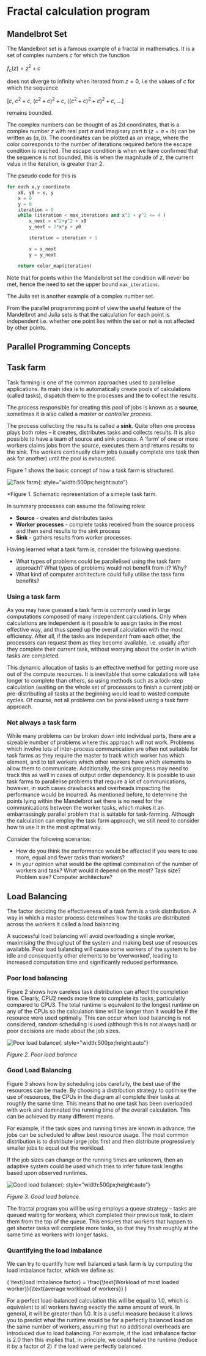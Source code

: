 # Fractal calculation program


## Mandelbrot Set

The Mandelbrot set is a famous example of a fractal in mathematics. It is a set of complex numbers $c$ for which the function 

$f_c(z) = z^2 + c$

does not diverge to infinity when iterated from $z=0$, i.e the values of $c$ for which the sequence 

$[ c,\ c^2+c,\ (c^2+c)^2+c,\ ((c^2+c)^2+c)^2+c,\ ...]$ 

remains bounded.

The complex numbers can be thought of as 2d coordinates, that is a complex number $z$ with real part $a$ and imaginary part $b$ ($z = a + ib$) can be written as $(a, b)$. The coordinates can be plotted as an image, where the color corresponds to the number of iterations required before the escape condition is reached. The escape condition is when we have confirmed that the sequence is not bounded, this is when the magnitude of $z$, the current value in the iteration, is greater than 2.

The pseudo code for this is

``` python
for each x,y coordinate 
    x0, y0 = x, y
    x = 0
    y = 0
    iteration = 0
    while (iteration < max_iterations and x^2 + y^2 <= 4 )
        x_next = x^2+y^2 + x0
        y_next = 2*x*y + y0

        iteration = iteration + 1

        x = x_next
        y = y_next

    return color_map(iteration)

```
Note that for points within the Mandelbrot set
the condition will never be met, hence the need to set the upper bound ``max_iterations``.

The Julia set is another example of a complex number set.


From the parallel programming point of view the useful feature of the Mandelbrot and Julia sets is that the calculation for each point is independent i.e. whether one point lies within the set or not is not affected by other points.


## Parallel Programming Concepts

## Task farm

Task farming is one of the common approaches used to parallelise applications. Its main idea is to automatically create pools of calculations (called tasks), dispatch them to the processes and the to collect the results. 

The process responsible for creating this pool of jobs is known as a **source**, sometimes it is also called a *master* or *controller process*. 

The process collecting the results is called a **sink**. Quite often one process plays both roles – it creates, distributes tasks and collects results. It is also possible to have a team of source and sink process. A ‘farm’ of one or more workers claims jobs from the source, executes them and returns results to the sink. The workers continually claim jobs (usually complete one task then ask for another) until the pool is exhausted.

Figure 1 shows the basic concept of how a task farm is structured.


![Task farm]( ./images/task_farm.png){: style="width:500px;height:auto"}

*Figure 1. Schematic representation of a simeple task farm.

In summary processes can assume the following roles:
-   **Source** - creates and distributes tasks
- **Worker processes** - complete tasks received from the source process
and then send results to the sink process
- **Sink** - gathers results from worker processes.

Having learned what a task farm is, consider the following questions:
 - What types of problems could be parallelised using the task farm approach? What types of problems would not benefit from it? Why?
- What kind of computer architecture could fully utilise the task farm benefits? 



### Using a task farm

As you may have guessed a task farm is commonly used in large
computations composed of many independent calculations. Only when
calculations are independent is it possible to assign tasks in the most effective
way, and thus speed up the overall calculation with the most efficiency. After
all, if the tasks are independent from each other, the processors can request
them as they become available, i.e. usually after they complete their current
task, without worrying about the order in which tasks are completed. 

This dynamic allocation of tasks is an effective method for getting more use
out of the compute resources. It is inevitable that some calculations will take
longer to complete than others, so using methods such as a lock-step
calculation (waiting on the whole set of processors to finish a current job) or
pre-distributing all tasks at the beginning would lead to wasted compute
cycles.
Of course, not all problems can be parallelised using a task farm approach.



### Not always a task farm

While many problems can be broken down into individual parts, there are a
sizeable number of problems where this approach will not work. Problems
which involve lots of inter-process communication are often not suitable for
task farms as they require the master to track which worker has which
element, and to tell workers which other workers have which elements to
allow them to communicate. Additionally, the sink progress may need to
track this as well in cases of output order dependency.
It is possible to use task farms to parallelise problems that require a lot of
communications, however, in such cases drawbacks and overheads
impacting the performance would be incurred.
As mentioned before, to determine the points lying within the Mandelbrot set
there is no need for the communications between the worker tasks, which
makes it an embarrassingly parallel problem that is suitable for task-farming.
Although the calculation can employ the task farm approach, we still need to
consider how to use it in the most optimal way. 

Consider the following scenarios:
-  How do you think the performance would be affected if you were to use
more, equal and fewer tasks than workers?
- In your opinion what would be the optimal combination of the number
of workers and task? What would it depend on the most? Task size?
Problem size? Computer architecture? 


## Load Balancing

The factor deciding the effectiveness of a task farm is a task distribution. A
way in which a master process determines how the tasks are distributed
across the workers it called a load balancing.

A successful load balancing will avoid overloading a single worker,
maximising the throughput of the system and making best use of resources
available. Poor load balancing will cause some workers of the system to be
idle and consequently other elements to be ‘overworked’, leading to increased
computation time and significantly reduced performance. 


### Poor load balancing

Figure 2 shows how careless task distribution can affect the completion time.
Clearly, CPU2 needs more time to complete its tasks, particularly compared
to CPU3. The total runtime is equivalent to the longest runtime on any of the
CPUs so the calculation time will be longer than it would be if the resource
were used optimally. This can occur when load balancing is not considered,
random scheduling is used (although this is not always bad) or poor decisions
are made about the job sizes. 

![Poor load balance]( ./images/load_imbalance.png){: style="width:500px;height:auto"}

*Figure 2. Poor load balance*

### Good Load Balancing


Figure 3 shows how by scheduling jobs carefully, the best use of the
resources can be made. By choosing a distribution strategy to optimise the
use of resources, the CPUs in the diagram all complete their tasks at roughly
the same time. This means that no one task has been overloaded with work
and dominated the running time of the overall calculation. This can be
achieved by many different means.

For example, if the task sizes and running times are known in advance, the
jobs can be scheduled to allow best resource usage. The most common
distribution is to distribute large jobs first and then distribute progressively
smaller jobs to equal out the workload.

If the job sizes can change or the running times are unknown, then an
adaptive system could be used which tries to infer future task lengths based
upon observed runtimes. 

![Good load balance]( ./images/load_balance.png){: style="width:500px;height:auto"}

*Figure 3. Good load balance.*

The fractal program you will be using employs a queue strategy – tasks are queued waiting for workers, which completed their previous task, to claim them from the top of the queue. This ensures that workers that happen to get shorter tasks will complete more tasks, so that they finish roughly at the same time as workers with longer tasks.

### Quantifying the load imbalance

We can try to quantify how well balanced a task farm is by computing the load imbalance factor, which we define as:

\(
\text{load imbalance factor} = \frac{\text{Workload of most loaded worker}}{\text{average workload of workers}}
\)

For a perfect load-balanced calculation this will be equal to 1.0, which is equivalent to all workers having exactly the same amount of work. In general, it will be greater than 1.0.
It is a useful measure because it allows you to predict what the runtime would be for a perfectly balanced load on the same number of workers, assuming that no additional overheads are introduced due to load balancing. For example, if the load imbalance factor is 2.0 then this implies that, in principle, we could halve the runtime (reduce it by a factor of 2) if the load were perfectly balanced.
